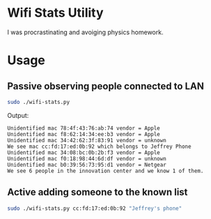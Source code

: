 
# Wifi Stats Utility

I was procrastinating and avoiging physics homework.

# Usage

## Passive observing people connected to LAN

```bash
sudo ./wifi-stats.py
```

Output:

```
Unidentified mac 78:4f:43:76:ab:74 vendor = Apple
Unidentified mac f8:62:14:34:ee:b3 vendor = Apple
Unidentified mac 34:42:62:3f:83:91 vendor = unknown
We see mac cc:fd:17:ed:0b:92 which belongs to Jeffrey Phone
Unidentified mac 34:08:bc:0b:2b:f3 vendor = Apple
Unidentified mac f0:18:98:44:6d:df vendor = unknown
Unidentified mac b0:39:56:73:95:d1 vendor = Netgear
We see 6 people in the innovation center and we know 1 of them.
```

## Active adding someone to the known list

```bash
sudo ./wifi-stats.py cc:fd:17:ed:0b:92 "Jeffrey's phone"
```



